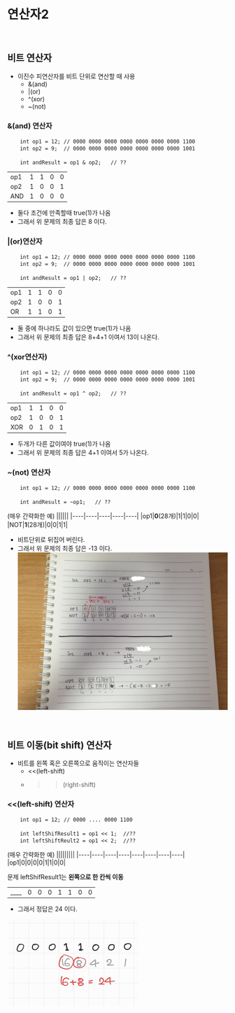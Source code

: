 연산자2
=============

<br>


비트 연산자
------
* 이진수 피연산자를 비트 단위로 연산할 때 사용
    * &(and)
    * |(or)
    * ^(xor)
    * ~(not)

### &(and) 연산자
```
    int op1 = 12; // 0000 0000 0000 0000 0000 0000 0000 1100
    int op2 = 9;  // 0000 0000 0000 0000 0000 0000 0000 1001
 
    int andResult = op1 & op2;   // ??
```
||||||
|----|----|----|----|----|
|op1|1|1|0|0|
|op2|1|0|0|1|
|AND|1|0|0|0|
* 둘다 조건에 만족할때 true(1)가 나옴
* 그래서 위 문제의 최종 답은 8 이다.


### |(or)연산자
```
    int op1 = 12; // 0000 0000 0000 0000 0000 0000 0000 1100
    int op2 = 9;  // 0000 0000 0000 0000 0000 0000 0000 1001
 
    int andResult = op1 | op2;   // ??
```
||||||
|----|----|----|----|----|
|op1|1|1|0|0|
|op2|1|0|0|1|
|OR|1|1|0|1|
* 둘 중에 하나라도 값이 있으면 true(1)가 나옴
* 그래서 위 문제의 최종 답은 8+4+1 이여서 13이 나온다.

### ^(xor연산자)
```
    int op1 = 12; // 0000 0000 0000 0000 0000 0000 0000 1100
    int op2 = 9;  // 0000 0000 0000 0000 0000 0000 0000 1001
 
    int andResult = op1 ^ op2;   // ??
```
||||||
|----|----|----|----|----|
|op1|1|1|0|0|
|op2|1|0|0|1|
|XOR|0|1|0|1|
* 두개가 다른 값이여야 true(1)가 나옴
* 그래서 위 문제의 최종 답은 4+1 이여서 5가 나온다.

### ~(not) 연산자
```
    int op1 = 12; // 0000 0000 0000 0000 0000 0000 0000 1100
 
    int andResult = ~op1;   // ??
```
(매우 간략화한 예)
||||||
|----|----|----|----|----|
|op1|**0**(28개)|1|1|0|0|
|NOT|**1**(28개)|0|0|1|1|
* 비트단위로 뒤집어 버린다.
* 그래서 위 문제의 최종 답은 -13 이다.
![not 연산자](./images/chapter05/img_01.jpg)

<br>

비트 이동(bit shift) 연산자
------
* 비트를 왼쪽 혹은 오른쪽으로 움직이는 연산자들
    * <<(left-shift)
    * >>(right-shift)

### <<(left-shift) 연산자
```
    int op1 = 12; // 0000 .... 0000 1100

    int leftShifResult1 = op1 << 1;  //??
    int leftShiftReult2 = op1 << 2;  //??
```
(매우 간략화한 예)
|||||||||
|----|----|----|----|----|----|----|----|
|op1|0|0|0|0|1|1|0|0|

문제 leftShifResult1는 **왼쪽으로 한 칸씩 이동**

|||||||||
|----|----|----|----|----|----|----|----|
|____|0|0|0|1|1|0|0|0|
* 그래서 정답은 24 이다.

![shift 연산자](./images/chapter05/img_02.jpg)